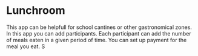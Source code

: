 # Lunchroom
This app can be helpfull for school cantines or other gastronomical zones.
In this app you can add participants.
Each participant can add the number of meals eaten in a given period of time.
You can set up payment for the meal you eat.
​S
